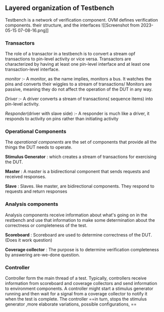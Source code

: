 ## Layered organization of Testbench

Testbench is a network of verification component. OVM defines verification components. their structure, and the interfaces
![[Screenshot from 2023-05-15 07-08-16.png]]

### Transactors
The role of a transactor in a testbench is to convert a stream opf transactions to pin-level activity or vice versa. Transactors are characterized by having at least one pin-level interface and at least one transaction-level interface.

_monitor_ :- A monitor, as the name implies, monitors a bus. It watches the pins and converts their wiggles to a stream of transactions/ Monitors are passive, meaning they do not affect the operation of the DUT in any way.

_Driver_ :- A driver converts a stream of transactions( sequence items) into pin-level activity.

_Responder_(driver with slave side) :- A responder is much like a driver, it responds to activity on pins rather than initiating activity

### Operational Components

The _operational components_ are the set of components that provide all the things the DUT needs to operate. 

__Stimulus Generator__ : which creates a stream of transactions for exercising the DUT. 

__Master__ : A master is a bidirectional component that sends requests and received responses. 

__Slave__ : Slaves. like master, are bidirectional components. They respond to requests and return responses

### Analysis components
Analysis components receive information about what's going on in the restbench and use that information to make some determination about the correctness or completeness of the test. 

__Scoreboard__ : Scoreboard are used to determine correctness of the DUT.(Does it work question)

__Coverage collector__ : The purpose is to determine verification completeness by answering are-we-done question.

### Controller
Controller form the main thread of a test. Typically, controllers receive information from scoreboard and coverage collectors and send information to environment components. 
A controller might start a stimulus generator running and then wait for a signal from a coverage collector to notify it when the test is complete. The controller ==in turn, stops the stimulus generator ,more elaborate variations, possible configurations, == 